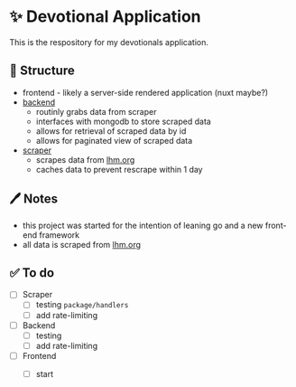 

# ✨ Devotional Application

This is the respository for my devotionals application.


## 🤔 Structure

 - frontend - likely a server-side rendered application (nuxt maybe?)
 - [backend](https://github.com/zepez/devotional/tree/main/backend)
   - routinly grabs data from scraper
   - interfaces with mongodb to store scraped data
   - allows for retrieval of scraped data by id
   - allows for paginated view of scraped data
 - [scraper](https://github.com/zepez/devotional/tree/main/scraper)
   - scrapes data from [lhm.org](https://www.lhm.org/)
   - caches data to prevent rescrape within 1 day

## 🖊 Notes

 - this project was started for the intention of leaning go and a new front-end framework
 - all data is scraped from [lhm.org](https://www.lhm.org/)

## ✅ To do

- [ ] Scraper
  - [ ] testing `package/handlers`
  - [ ] add rate-limiting
- [ ] Backend
  - [ ] testing
  - [ ] add rate-limiting
- [ ] Frontend
  - [ ] start





  